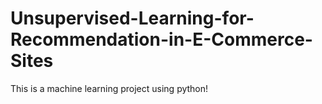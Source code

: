 # Unsupervised-Learning-for-Recommendation-in-E-Commerce-Sites
This is a machine learning project using python!
